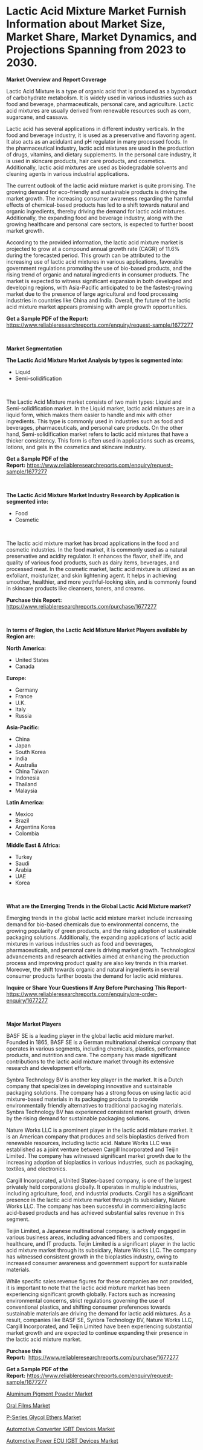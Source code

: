 <p><h1>Lactic Acid Mixture Market Furnish Information about Market Size, Market Share, Market Dynamics, and Projections Spanning from 2023 to 2030.</h1></p><p><strong>Market Overview and Report Coverage</strong></p>
<p><p>Lactic Acid Mixture is a type of organic acid that is produced as a byproduct of carbohydrate metabolism. It is widely used in various industries such as food and beverage, pharmaceuticals, personal care, and agriculture. Lactic acid mixtures are usually derived from renewable resources such as corn, sugarcane, and cassava.</p><p>Lactic acid has several applications in different industry verticals. In the food and beverage industry, it is used as a preservative and flavoring agent. It also acts as an acidulant and pH regulator in many processed foods. In the pharmaceutical industry, lactic acid mixtures are used in the production of drugs, vitamins, and dietary supplements. In the personal care industry, it is used in skincare products, hair care products, and cosmetics. Additionally, lactic acid mixtures are used as biodegradable solvents and cleaning agents in various industrial applications.</p><p>The current outlook of the lactic acid mixture market is quite promising. The growing demand for eco-friendly and sustainable products is driving the market growth. The increasing consumer awareness regarding the harmful effects of chemical-based products has led to a shift towards natural and organic ingredients, thereby driving the demand for lactic acid mixtures. Additionally, the expanding food and beverage industry, along with the growing healthcare and personal care sectors, is expected to further boost market growth.</p><p>According to the provided information, the lactic acid mixture market is projected to grow at a compound annual growth rate (CAGR) of 11.6% during the forecasted period. This growth can be attributed to the increasing use of lactic acid mixtures in various applications, favorable government regulations promoting the use of bio-based products, and the rising trend of organic and natural ingredients in consumer products. The market is expected to witness significant expansion in both developed and developing regions, with Asia-Pacific anticipated to be the fastest-growing market due to the presence of large agricultural and food processing industries in countries like China and India. Overall, the future of the lactic acid mixture market appears promising with ample growth opportunities.</p></p>
<p><strong>Get a Sample PDF of the Report:</strong> <a href="https://www.reliableresearchreports.com/enquiry/request-sample/1677277">https://www.reliableresearchreports.com/enquiry/request-sample/1677277</a></p>
<p>&nbsp;</p>
<p><strong>Market Segmentation</strong></p>
<p><strong>The Lactic Acid Mixture Market Analysis by types is segmented into:</strong></p>
<p><ul><li>Liquid</li><li>Semi-solidification</li></ul></p>
<p>&nbsp;</p>
<p><p>The Lactic Acid Mixture market consists of two main types: Liquid and Semi-solidification market. In the Liquid market, lactic acid mixtures are in a liquid form, which makes them easier to handle and mix with other ingredients. This type is commonly used in industries such as food and beverages, pharmaceuticals, and personal care products. On the other hand, Semi-solidification market refers to lactic acid mixtures that have a thicker consistency. This form is often used in applications such as creams, lotions, and gels in the cosmetics and skincare industry.</p></p>
<p><strong>Get a Sample PDF of the Report:</strong>&nbsp;<a href="https://www.reliableresearchreports.com/enquiry/request-sample/1677277">https://www.reliableresearchreports.com/enquiry/request-sample/1677277</a></p>
<p>&nbsp;</p>
<p><strong>The Lactic Acid Mixture Market Industry Research by Application is segmented into:</strong></p>
<p><ul><li>Food</li><li>Cosmetic</li></ul></p>
<p>&nbsp;</p>
<p><p>The lactic acid mixture market has broad applications in the food and cosmetic industries. In the food market, it is commonly used as a natural preservative and acidity regulator. It enhances the flavor, shelf life, and quality of various food products, such as dairy items, beverages, and processed meat. In the cosmetic market, lactic acid mixture is utilized as an exfoliant, moisturizer, and skin lightening agent. It helps in achieving smoother, healthier, and more youthful-looking skin, and is commonly found in skincare products like cleansers, toners, and creams.</p></p>
<p><strong>Purchase this Report:</strong>&nbsp; <a href="https://www.reliableresearchreports.com/purchase/1677277">https://www.reliableresearchreports.com/purchase/1677277</a></p>
<p>&nbsp;</p>
<p><strong>In terms of Region, the Lactic Acid Mixture Market Players available by Region are:</strong></p>
<p>
    <p> <strong> North America: </strong>
        <ul>
            <li>United States</li>
            <li>Canada</li>
        </ul>
        </p> 
    <p> <strong> Europe: </strong>
        <ul>
            <li>Germany</li>
            <li>France</li>
            <li>U.K.</li>
            <li>Italy</li>
            <li>Russia</li>
        </ul>
        </p> 
    <p> <strong> Asia-Pacific: </strong>
        <ul>
            <li>China</li>
            <li>Japan</li>
            <li>South Korea</li>
            <li>India</li>
            <li>Australia</li>
            <li>China Taiwan</li>
            <li>Indonesia</li>
            <li>Thailand</li>
            <li>Malaysia</li>
        </ul>
        </p> 
    <p> <strong> Latin America: </strong>
        <ul>
            <li>Mexico</li>
            <li>Brazil</li>
            <li>Argentina Korea</li>
            <li>Colombia</li>
        </ul>
        </p> 
    <p> <strong> Middle East & Africa: </strong>
        <ul>
            <li>Turkey</li>
            <li>Saudi</li>
            <li>Arabia</li>
            <li>UAE</li>
            <li>Korea</li>
        </ul>
    </p>
    </p>
<p>&nbsp;</p>
<p><strong>What are the Emerging Trends in the Global Lactic Acid Mixture market?</strong></p>
<p><p>Emerging trends in the global lactic acid mixture market include increasing demand for bio-based chemicals due to environmental concerns, the growing popularity of green products, and the rising adoption of sustainable packaging solutions. Additionally, the expanding applications of lactic acid mixtures in various industries such as food and beverages, pharmaceuticals, and personal care is driving market growth. Technological advancements and research activities aimed at enhancing the production process and improving product quality are also key trends in this market. Moreover, the shift towards organic and natural ingredients in several consumer products further boosts the demand for lactic acid mixtures.</p></p>
<p><strong>Inquire or Share Your Questions If Any Before Purchasing This Report</strong>- <a href="https://www.reliableresearchreports.com/enquiry/pre-order-enquiry/1677277">https://www.reliableresearchreports.com/enquiry/pre-order-enquiry/1677277</a></p>
<p>&nbsp;</p>
<p><strong>Major Market Players</strong></p>
<p><p>BASF SE is a leading player in the global lactic acid mixture market. Founded in 1865, BASF SE is a German multinational chemical company that operates in various segments, including chemicals, plastics, performance products, and nutrition and care. The company has made significant contributions to the lactic acid mixture market through its extensive research and development efforts.</p><p>Synbra Technology BV is another key player in the market. It is a Dutch company that specializes in developing innovative and sustainable packaging solutions. The company has a strong focus on using lactic acid mixture-based materials in its packaging products to provide environmentally friendly alternatives to traditional packaging materials. Synbra Technology BV has experienced consistent market growth, driven by the rising demand for sustainable packaging solutions.</p><p>Nature Works LLC is a prominent player in the lactic acid mixture market. It is an American company that produces and sells bioplastics derived from renewable resources, including lactic acid. Nature Works LLC was established as a joint venture between Cargill Incorporated and Teijin Limited. The company has witnessed significant market growth due to the increasing adoption of bioplastics in various industries, such as packaging, textiles, and electronics.</p><p>Cargill Incorporated, a United States-based company, is one of the largest privately held corporations globally. It operates in multiple industries, including agriculture, food, and industrial products. Cargill has a significant presence in the lactic acid mixture market through its subsidiary, Nature Works LLC. The company has been successful in commercializing lactic acid-based products and has achieved substantial sales revenue in this segment.</p><p>Teijin Limited, a Japanese multinational company, is actively engaged in various business areas, including advanced fibers and composites, healthcare, and IT products. Teijin Limited is a significant player in the lactic acid mixture market through its subsidiary, Nature Works LLC. The company has witnessed consistent growth in the bioplastics industry, owing to increased consumer awareness and government support for sustainable materials.</p><p>While specific sales revenue figures for these companies are not provided, it is important to note that the lactic acid mixture market has been experiencing significant growth globally. Factors such as increasing environmental concerns, strict regulations governing the use of conventional plastics, and shifting consumer preferences towards sustainable materials are driving the demand for lactic acid mixtures. As a result, companies like BASF SE, Synbra Technology BV, Nature Works LLC, Cargill Incorporated, and Teijin Limited have been experiencing substantial market growth and are expected to continue expanding their presence in the lactic acid mixture market.</p></p>
<p><strong>Purchase this Report:</strong>&nbsp;&nbsp;<a href="https://www.reliableresearchreports.com/purchase/1677277">https://www.reliableresearchreports.com/purchase/1677277</a></p>
<p></p>
<p><strong>Get a Sample PDF of the Report:</strong>&nbsp;<a href="https://www.reliableresearchreports.com/enquiry/request-sample/1677277">https://www.reliableresearchreports.com/enquiry/request-sample/1677277</a></p>
<p><p><a href="https://github.com/santosh758595/Market-Research-Report-List-1/blob/main/aluminum-pigment-powder-market.md">Aluminum Pigment Powder Market</a></p><p><a href="https://medium.com/@theomorar2000/oral-films-nbsp-market-focuses-on-market-share-size-and-projected-forecast-till-2030-93a0bf2ae4eb">Oral Films Market</a></p><p><a href="https://github.com/Chiragrp25/Market-Research-Report-List-1/blob/main/p-series-glycol-ethers-market.md">P-Series Glycol Ethers Market</a></p><p><a href="https://www.linkedin.com/pulse/automotive-converter-igbt-devices-market-size-share-amp-trends/">Automotive Converter IGBT Devices Market</a></p><p><a href="https://www.linkedin.com/pulse/automotive-power-ecu-igbt-devices-market-challenges-opportunities/">Automotive Power ECU IGBT Devices Market</a></p></p>
